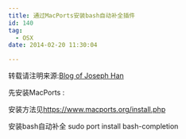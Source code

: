 ```yaml
---
title: 通过MacPorts安装bash自动补全插件
id: 140
tag:
  - OSX
date: 2014-02-20 11:30:04

---
```


转载请注明来源:[Blog of Joseph Han](http://blog.joseph-han.net/ "Blog of Joseph Han")

先安装MacPorts :

安装方法见[https://www.macports.org/install.php ](https://www.macports.org/install.php)

安装bash自动补全 sudo port install bash-completion